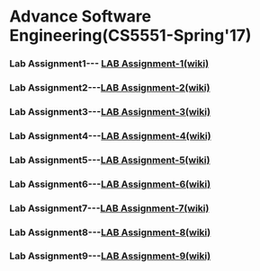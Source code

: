 # Advance Software Engineering(CS5551-Spring'17)

### Lab Assignment1--- [LAB Assignment-1(wiki)](https://github.com/ROHITHKUMARN/ASE-Lab-Assignments/wiki/Chat-application(Lab-Assignment-I))     

### Lab Assignment2---[LAB Assignment-2(wiki)](https://github.com/ROHITHKUMARN/ASE-Lab-Assignments/wiki/(Google-Map-Web-API)Lab_Assignment-2)
### Lab Assignment3---[LAB Assignment-3(wiki)](https://github.com/ROHITHKUMARN/ASE-Lab-Assignments/wiki/Mashup-Application(Lab-3-Assignment))
### Lab Assignment4---[LAB Assignment-4(wiki)](https://github.com/ROHITHKUMARN/ASE-Lab-Assignments/wiki/Android-Project(Lab-Assignment-4))
### Lab Assignment5---[LAB Assignment-5(wiki)](https://github.com/ROHITHKUMARN/ASE-Lab-Assignments/wiki/Lab-Assignment-5(Android-Project2))
### Lab Assignment6---[LAB Assignment-6(wiki)](https://github.com/ROHITHKUMARN/ASE-Lab-Assignments/wiki/Lab-Assignment-6(Smart-Watch-App&-Google-Card-Board))
### Lab Assignment7---[LAB Assignment-7(wiki)](https://github.com/ROHITHKUMARN/ASE_Assignments--Part2/wiki/Lab-Assignment-7(IONIC-APPLICATION_TEXT-TO-SPEECH-CONVERTER))
### Lab Assignment8---[LAB Assignment-8(wiki)](https://github.com/ROHITHKUMARN/ASE_Assignments--Part2/wiki/Lab-Assignment-8(IONIC-PLUGIN))
### Lab Assignment9---[LAB Assignment-9(wiki)](https://github.com/ROHITHKUMARN/ASE_Assignments--Part2/wiki/Lab--Assignment9(MEAN-stack-devapp))
